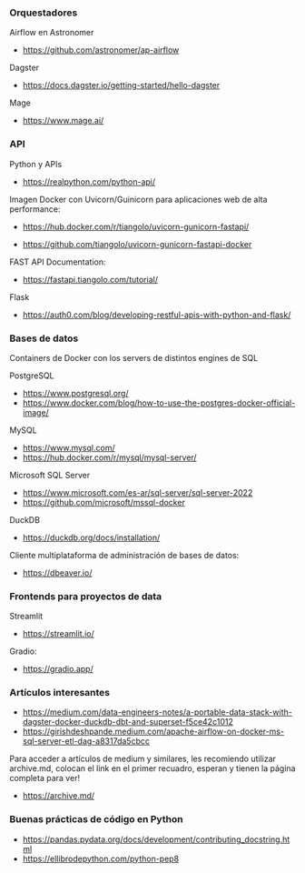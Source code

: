 ### Orquestadores

Airflow en Astronomer
 + https://github.com/astronomer/ap-airflow

Dagster
 + https://docs.dagster.io/getting-started/hello-dagster

Mage
 + https://www.mage.ai/

### API

Python y APIs
 + https://realpython.com/python-api/

Imagen Docker con Uvicorn/Guinicorn para aplicaciones web de alta performance:

 + https://hub.docker.com/r/tiangolo/uvicorn-gunicorn-fastapi/ 

 + https://github.com/tiangolo/uvicorn-gunicorn-fastapi-docker

FAST API Documentation:

 + https://fastapi.tiangolo.com/tutorial/

Flask

 + https://auth0.com/blog/developing-restful-apis-with-python-and-flask/

### Bases de datos

Containers de Docker con los servers de distintos engines de SQL

PostgreSQL
 + https://www.postgresql.org/
 + https://www.docker.com/blog/how-to-use-the-postgres-docker-official-image/

MySQL
 + https://www.mysql.com/
 + https://hub.docker.com/r/mysql/mysql-server/

Microsoft SQL Server
 + https://www.microsoft.com/es-ar/sql-server/sql-server-2022
 + https://github.com/microsoft/mssql-docker

DuckDB
 + https://duckdb.org/docs/installation/

Cliente multiplataforma de administración de bases de datos:
 + https://dbeaver.io/

### Frontends para proyectos de data

Streamlit
 + https://streamlit.io/
  
Gradio:
  
 + https://gradio.app/
  
### Artículos interesantes
 
 + https://medium.com/data-engineers-notes/a-portable-data-stack-with-dagster-docker-duckdb-dbt-and-superset-f5ce42c1012
 + https://girishdeshpande.medium.com/apache-airflow-on-docker-ms-sql-server-etl-dag-a8317da5cbcc
 
Para acceder a artículos de medium y similares, les recomiendo utilizar archive.md, colocan el link en el primer recuadro, esperan y tienen la página completa para ver!
 + https://archive.md/

### Buenas prácticas de código en Python

 + https://pandas.pydata.org/docs/development/contributing_docstring.html
 + https://ellibrodepython.com/python-pep8